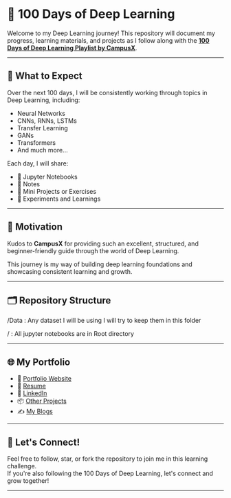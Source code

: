 # 🧠 100 Days of Deep Learning

Welcome to my Deep Learning journey! This repository will document my progress, learning materials, and projects as I follow along with the **[100 Days of Deep Learning Playlist by CampusX](https://www.youtube.com/playlist?list=PLKnIA16_RmvYuZauWaPlRTC54KxSNLtNn)**.

---

## 📅 What to Expect

Over the next 100 days, I will be consistently working through topics in Deep Learning, including:

- Neural Networks
- CNNs, RNNs, LSTMs
- Transfer Learning
- GANs
- Transformers
- And much more...

Each day, I will share:
- 📓 Jupyter Notebooks
- 📝 Notes
- 📁 Mini Projects or Exercises
- 🧪 Experiments and Learnings

---

## 🚀 Motivation

Kudos to **CampusX** for providing such an excellent, structured, and beginner-friendly guide through the world of Deep Learning.

This journey is my way of building deep learning foundations and showcasing consistent learning and growth.

---

## 🗂 Repository Structure
/Data : Any dataset I will be using I will try to keep them in this folder

/ : All jupyter notebooks are in Root directory


---

## 🌐 My Portfolio

- 🔗 [Portfolio Website](https://shivrajanand.github.io)  
- 📄 [Resume](https://shivrajanand.github.io/assets/documents/Shivraj_Anand_Resume.pdf)  
- 💼 [LinkedIn](https://www.linkedin.com/in/shivrajanand)  
- 📦 [Other Projects](https://shivrajanand.github.io/pages/projects.html)  
- ✍️ [My Blogs](https://shivrajanand.github.io/pages/blog.html)


---

## 📣 Let's Connect!

Feel free to follow, star, or fork the repository to join me in this learning challenge.  
If you're also following the 100 Days of Deep Learning, let's connect and grow together!

---



